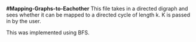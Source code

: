**#Mapping-Graphs-to-Eachother**
This file takes in a directed digraph and sees whether it can be mapped to a directed cycle of length k. K is passed in by the user. 

This was implemented using BFS. 
